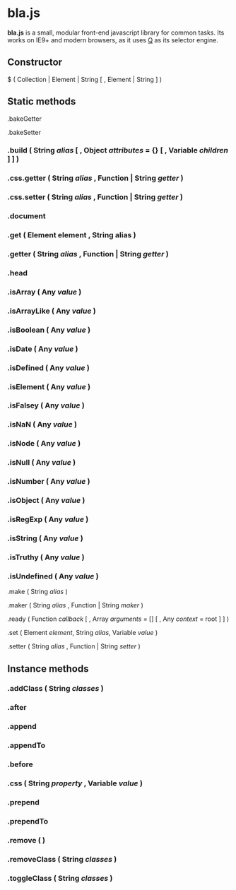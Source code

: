 # bla.js

**bla.js** is a small, modular front-end javascript library for common tasks.
Its works on IE9+ and modern browsers, as it uses [Q](https://github.com/guillaumerangheard/Qjs) as its selector engine.

## Constructor
$ ( Collection | Element | String [ , Element | String ] )

## Static methods

.bakeGetter

.bakeSetter

### .build ( String _alias_ [ , Object _attributes_ = {} [ , Variable _children_ ] ] )

### .css.getter ( String _alias_ , Function | String _getter_ )

### .css.setter ( String _alias_ , Function | String _getter_ )

### .document

### .get ( Element element , String alias )

### .getter ( String _alias_ , Function | String _getter_ )

### .head

### .isArray ( Any _value_ )

### .isArrayLike ( Any _value_ )

### .isBoolean ( Any _value_ )

### .isDate ( Any _value_ )

### .isDefined ( Any _value_ )

### .isElement ( Any _value_ )

### .isFalsey ( Any _value_ )

### .isNaN ( Any _value_ )

### .isNode ( Any _value_ )

### .isNull ( Any _value_ )

### .isNumber ( Any _value_ )

### .isObject ( Any _value_ )

### .isRegExp ( Any _value_ )

### .isString ( Any _value_ )

### .isTruthy ( Any _value_ )

### .isUndefined ( Any _value_ )

.make ( String _alias_ )

.maker ( String _alias_ , Function | String _maker_ )

.ready ( Function _callback_ [ , Array _arguments_ = [] [ , Any _context_ = root ] ] )

.set ( Element _element_, String _alias_, Variable _value_ )

.setter ( String _alias_ , Function | String _setter_ )

## Instance methods

### .addClass ( String _classes_ )

### .after

### .append

### .appendTo

### .before

### .css ( String _property_ , Variable _value_ )

### .prepend

### .prependTo

### .remove ( )

### .removeClass ( String _classes_ )

### .toggleClass ( String _classes_ )

